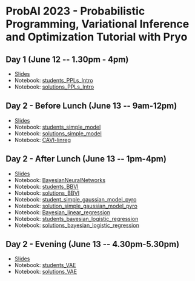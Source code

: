 # ProbAI 2023 - Probabilistic Programming, Variational Inference and Optimization Tutorial with Pryo


## Day 1 (June 12 -- 1.30pm - 4pm)

* [Slides](https://github.com/PGM-Lab/2023-ProbAI/raw/Day1/probAI-day1.pdf)
* Notebook: [students_PPLs_Intro](https://colab.research.google.com/github/PGM-Lab/2023-ProbAI/blob/main/Day1/notebooks/students_PPLs_Intro.ipynb)
* Notebook: [solutions_PPLs_Intro](https://colab.research.google.com/github/PGM-Lab/2023-ProbAI/blob/main/Day1/notebooks/solutions_PPLs_Intro.ipynb)


## Day 2 - Before Lunch (June 13 -- 9am-12pm)
* [Slides](https://github.com/PGM-Lab/2023-ProbAI/raw/main/Day2-BeforeLunch/probAI-day2_before_lunch.pdf)
* Notebook: [students_simple_model](https://colab.research.google.com/github/PGM-Lab/2023-ProbAI/blob/main/Day2-BeforeLunch/notebooks/students_simple_model.ipynb)
* Notebook: [solutions_simple_model](https://colab.research.google.com/github/PGM-Lab/2023-ProbAI/blob/main/Day2-BeforeLunch/notebooks/solution_simple_model.ipynb)
* Notebook: [CAVI-linreg](https://colab.research.google.com/github/PGM-Lab/2023-ProbAI/blob/main/Day2-BeforeLunch/notebooks/CAVI-linreg.ipynb)


## Day 2 - After Lunch (June 13 -- 1pm-4pm)
* [Slides](https://github.com/PGM-Lab/2023-ProbAI/raw/main/Day2-AfterLunch/probAI-day2_after_lunch.pdf)
* Notebook: [BayesianNeuralNetworks](https://colab.research.google.com/github/PGM-Lab/2023-ProbAI/blob/main/Day2-AfterLunch/notebooks/BayesianNeuralNetworks.ipynb)
* Notebook: [students_BBVI](https://colab.research.google.com/github/PGM-Lab/2023-ProbAI/blob/main/Day2-AfterLunch/notebooks/students_BBVI.ipynb)
* Notebook: [solutions_BBVI](https://colab.research.google.com/github/PGM-Lab/2023-ProbAI/blob/main/Day2-AfterLunch/notebooks/solutions_BBVI.ipynb)
* Notebook: [student_simple_gaussian_model_pyro](https://colab.research.google.com/github/PGM-Lab/2023-ProbAI/blob/main/Day2-AfterLunch/notebooks/student_simple_gaussian_model_pyro.ipynb)
* Notebook: [solution_simple_gaussian_model_pyro](https://colab.research.google.com/github/PGM-Lab/2023-ProbAI/blob/main/Day2-AfterLunch/notebooks/solution_simple_gaussian_model_pyro.ipynb)
* Notebook: [Bayesian_linear_regression](https://colab.research.google.com/github/PGM-Lab/2023-ProbAI/blob/main/Day2-AfterLunch/notebooks/bayesian_linear_regression.ipynb)
* Notebook: [students_bayesian_logistic_regression](https://colab.research.google.com/github/PGM-Lab/2023-ProbAI/blob/main/Day2-AfterLunch/notebooks/students_bayesian_logistic_regression.ipynb)
* Notebook: [solutions_bayesian_logistic_regression](https://colab.research.google.com/github/PGM-Lab/2023-ProbAI/blob/main/Day2-AfterLunch/notebooks/solutions_bayesian_logistic_regression.ipynb)


## Day 2 - Evening (June 13 -- 4.30pm-5.30pm)
* [Slides](https://github.com/PGM-Lab/2023-ProbAI/raw/main/Day2-Evening/probAI-day2_evening.pdf)
* Notebook: [students_VAE](https://colab.research.google.com/github/PGM-Lab/2023-ProbAI/blob/main/Day2-Evening/notebooks/students_VAE.ipynb)
* Notebook: [solutions_VAE](https://colab.research.google.com/github/PGM-Lab/2023-ProbAI/blob/main/Day2-Evening/notebooks/solutions_VAE.ipynb)
